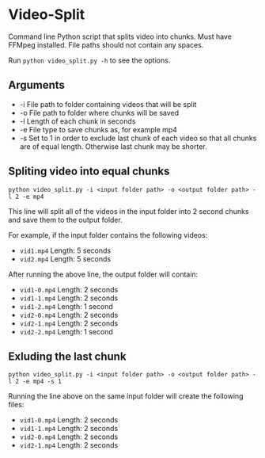 # Video-Split
Command line Python script that splits video into chunks. Must have FFMpeg installed. File paths should not contain any spaces. 

Run `python video_split.py -h` to see the options.

## Arguments

* -i  File path to folder containing videos that will be split
* -o  File path to folder where chunks will be saved
* -l  Length of each chunk in seconds
* -e  File type to save chunks as, for example mp4
* -s  Set to 1 in order to exclude last chunk of each video so that all chunks are of equal length. Otherwise last chunk may be shorter.

## Spliting video into equal chunks

`python video_split.py -i <input folder path> -o <output folder path> -l 2 -e mp4`

This line will split all of the videos in the input folder into 2 second chunks and save them to the output folder.

For example, if the input folder contains the following videos:

* `vid1.mp4` Length: 5 seconds
* `vid2.mp4` Length: 5 seconds

After running the above line, the output folder will contain:

* `vid1-0.mp4` Length: 2 seconds
* `vid1-1.mp4` Length: 2 seconds
* `vid1-2.mp4` Length: 1 second
* `vid2-0.mp4` Length: 2 seconds
* `vid2-1.mp4` Length: 2 seconds
* `vid2-2.mp4` Length: 1 second


## Exluding the last chunk

`python video_split.py -i <input folder path> -o <output folder path> -l 2 -e mp4 -s 1`

Running the line above on the same input folder will create the following files:

* `vid1-0.mp4` Length: 2 seconds
* `vid1-1.mp4` Length: 2 seconds
* `vid2-0.mp4` Length: 2 seconds
* `vid2-1.mp4` Length: 2 seconds



